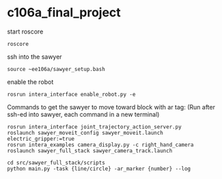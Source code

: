 # c106a_final_project
start roscore
```
roscore
```

ssh into the sawyer
```
source ~ee106a/sawyer_setup.bash
```

enable the robot
```
rosrun intera_interface enable_robot.py -e
```

Commands to get the sawyer to move toward block with ar tag:
(Run after ssh-ed into sawyer, each command in a new terminal)
```
rosrun intera_interface joint_trajectory_action_server.py
roslaunch sawyer_moveit_config sawyer_moveit.launch electric_gripper:=true
rosrun intera_examples camera_display.py -c right_hand_camera
roslaunch sawyer_full_stack sawyer_camera_track.launch

cd src/sawyer_full_stack/scripts
python main.py -task {line/circle} -ar_marker {number} --log
```
